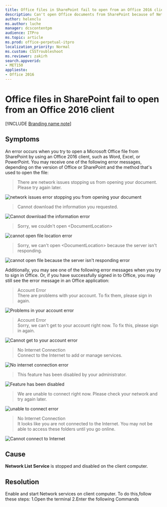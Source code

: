 ```yaml
---
title: Office files in SharePoint fail to open from an Office 2016 client
description: Can't open Office documents from SharePoint because of Network List Service is stopped and disabled.
author: helenclu
ms.author: luche
manager: dcscontentpm
audience: ITPro 
ms.topic: article 
ms.prod: office-perpetual-itpro
localization_priority: Normal
ms.custom: CSSTroubleshoot
ms.reviewer: zakirh
search.appverid: 
- MET150
appliesto:
- Office 2016
---
```


# Office files in SharePoint fail to open from an Office 2016 client

[!INCLUDE [Branding name note](../../../includes/branding-name-note.md)]

## Symptoms

An error occurs when you try to open a Microsoft Office file from SharePoint by using an Office 2016 client, such as Word, Excel, or PowerPoint. You may receive one of the following error messages, depending on the version of Office or SharePoint and the method that's used to open the file:

> There are network issues stopping us from opening your document. Please try again later.   
  
![network issues error stopping you from opening your document](./media/files-fail-to-open/network-issues-error.png)

> Cannot download the information you requested.  

![Cannot download the information error](./media/files-fail-to-open/cannot-download-the-information-error.png) 

> Sorry, we couldn't open \<DocumentLocation> 
 
![cannot open file location error](./media/files-fail-to-open/cannot-open-file-location-error.png)  
   
> Sorry, we can't open \<DocumentLocation> because the server isn't responding.  
   
![cannot open file because the server isn't responding error](./media/files-fail-to-open/server-is-not-responding-error.png)

Additionally, you may see one of the following error messages when you try to sign in Office. Or, if you have successfully signed in to Office, you may still see the error message in an Office application:

> Account Error  
> There are problems with your account. To fix them, please sign in again.

![Problems in your account error](./media/files-fail-to-open/problems-in-your-account-error.png)   

> Account Error  
> Sorry, we can't get to your account right now. To fix this, please sign in again.  
   
![Cannot get to your account error](./media/files-fail-to-open/cannot-get-to-your-account-error.png)
   
> No Internet Connection  
> Connect to the Internet to add or manage services.

![No internet connection error](./media/files-fail-to-open/no-internet-connection-error.png) 
    
> This feature has been disabled by your administrator.
     
![Feature has been disabled](./media/files-fail-to-open/feature-has-been-disabled.png) 
    
> We are unable to connect right now. Please check your network and try again later.
     
![unable to connect error](./media/files-fail-to-open/unable-to-connect-error.png)
   
> No Internet Connection  
> It looks like you are not connected to the Internet. You may not be able to access these folders until you go online.

![Cannot connect to Internet](./media/files-fail-to-open/cannot-connect-to-internet.png) 

## Cause

**Network List Service** is stopped and disabled on the client computer. 

## Resolution

Enable and start Network services on client computer. To do this,follow these steps:
1.Open the terminal
2.Enter the following Commands
 ```sudo ifconfig en0 down
 ```
 ```sudo ifconfig en0 up
 ```
